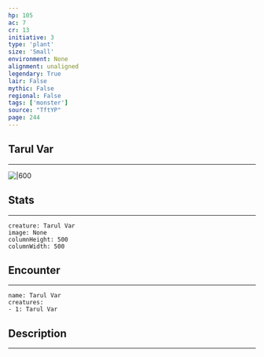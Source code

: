 ```yaml
---
hp: 105
ac: 7
cr: 13
initiative: 3
type: 'plant'    
size: 'Small'
environment: None
alignment: unaligned
legendary: True
lair: False
mythic: False
regional: False
tags: ['monster']
source: "TftYP"
page: 244
---
```


## Tarul Var
---

![|600](D:/Program%20Files/5e.tools/img/bestiary/TftYP/Tarul%20Var.jpg)

## Stats
---

```statblock
creature: Tarul Var
image: None
columnHeight: 500
columnWidth: 500
```

## Encounter
---

```encounter-table
name: Tarul Var
creatures:
- 1: Tarul Var
```

## Description
---




